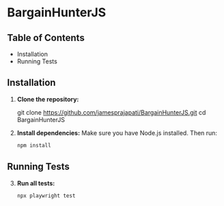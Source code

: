 # BargainHunterJS

## Table of Contents
- Installation
- Running Tests


## Installation

1. **Clone the repository:**

   git clone https://github.com/jamesprajapati/BargainHunterJS.git
   cd BargainHunterJS

2. **Install dependencies:** Make sure you have Node.js installed. Then run:   
    ```bash
    npm install
    ```
## Running Tests
3. **Run all tests:**
   ```bash
   npx playwright test
  ```  